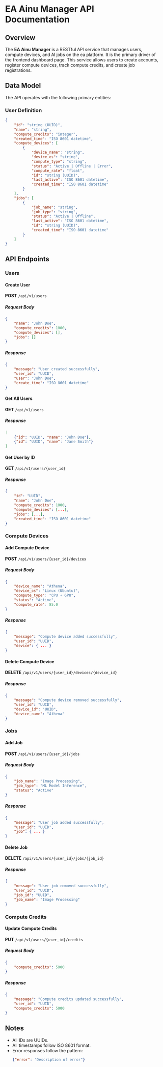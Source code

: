 # EA Ainu Manager API Documentation

## Overview
The **EA Ainu Manager** is a RESTful API service that manages users, compute devices, and AI jobs on the ea platform. It is the primary driver of the frontend dashboard page. This service allows users to create accounts, register compute devices, track compute credits, and create job registrations.

## Data Model
The API operates with the following primary entities:

### User Definition
```json
{
    "id": "string (UUID)",
    "name": "string",
    "compute_credits": "integer",
    "created_time": "ISO 8601 datetime",
    "compute_devices": [
        {
            "device_name": "string",
            "device_os": "string",
            "compute_type": "string",
            "status": "Active | Offline | Error",
            "compute_rate": "float",
            "id": "string (UUID)",
            "last_active": "ISO 8601 datetime",
            "created_time": "ISO 8601 datetime"
        }
    ],
    "jobs": [
        {
            "job_name": "string",
            "job_type": "string",
            "status": "Active | Offline",
            "last_active": "ISO 8601 datetime",
            "id": "string (UUID)",
            "created_time": "ISO 8601 datetime"
        }
    ]
}
```

## API Endpoints

### Users
#### Create User
**POST** `/api/v1/users`
##### Request Body
```json
{
    "name": "John Doe",
    "compute_credits": 1000,
    "compute_devices": [],
    "jobs": []
}
```
##### Response
```json
{
    "message": "User created successfully",
    "user_id": "UUID",
    "user": "John Doe",
    "create_time": "ISO 8601 datetime"
}
```

#### Get All Users
**GET** `/api/v1/users`
##### Response
```json
[
    {"id": "UUID", "name": "John Doe"},
    {"id": "UUID", "name": "Jane Smith"}
]
```

#### Get User by ID
**GET** `/api/v1/users/{user_id}`
##### Response
```json
{
    "id": "UUID",
    "name": "John Doe",
    "compute_credits": 1000,
    "compute_devices": [...],
    "jobs": [...],
    "created_time": "ISO 8601 datetime"
}
```

### Compute Devices
#### Add Compute Device
**POST** `/api/v1/users/{user_id}/devices`
##### Request Body
```json
{
    "device_name": "Athena",
    "device_os": "Linux (Ubuntu)",
    "compute_type": "CPU + GPU",
    "status": "Active",
    "compute_rate": 85.0
}
```
##### Response
```json
{
    "message": "Compute device added successfully",
    "user_id": "UUID",
    "device": { ... }
}
```

#### Delete Compute Device
**DELETE** `/api/v1/users/{user_id}/devices/{device_id}`
##### Response
```json
{
    "message": "Compute device removed successfully",
    "user_id": "UUID",
    "device_id": "UUID",
    "device_name": "Athena"
}
```

### Jobs
#### Add Job
**POST** `/api/v1/users/{user_id}/jobs`
##### Request Body
```json
{
    "job_name": "Image Processing",
    "job_type": "ML Model Inference",
    "status": "Active"
}
```
##### Response
```json
{
    "message": "User job added successfully",
    "user_id": "UUID",
    "job": { ... }
}
```

#### Delete Job
**DELETE** `/api/v1/users/{user_id}/jobs/{job_id}`
##### Response
```json
{
    "message": "User job removed successfully",
    "user_id": "UUID",
    "job_id": "UUID",
    "job_name": "Image Processing"
}
```

### Compute Credits
#### Update Compute Credits
**PUT** `/api/v1/users/{user_id}/credits`
##### Request Body
```json
{
    "compute_credits": 5000
}
```
##### Response
```json
{
    "message": "Compute credits updated successfully",
    "user_id": "UUID",
    "compute_credits": 5000
}
```

## Notes
- All IDs are UUIDs.
- All timestamps follow ISO 8601 format.
- Error responses follow the pattern:
  ```json
  {"error": "Description of error"}
  ```

